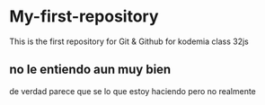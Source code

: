 # My-first-repository
This is the first repository for Git &amp; Github for kodemia class 32js
## no le entiendo aun muy bien
de verdad parece que se lo que estoy haciendo pero no realmente 
